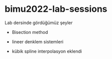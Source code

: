 # bimu2022-lab-sessions

Lab dersinde gördüğümüz şeyler

- Bisection method

- lineer denklem sistemleri

- kübik spline interpolasyon eklendi
